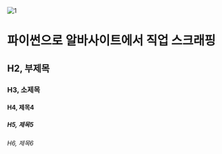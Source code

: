 ![1](https://user-images.githubusercontent.com/76992049/114296989-209ab780-9ae9-11eb-914d-1d5c9121735c.JPG)
# 파이썬으로 알바사이트에서 직업 스크래핑
                                  
## H2, 부제목                            
### H3, 소제목
#### H4, 제목4
##### H5, 제목5
###### H6, 제목6
